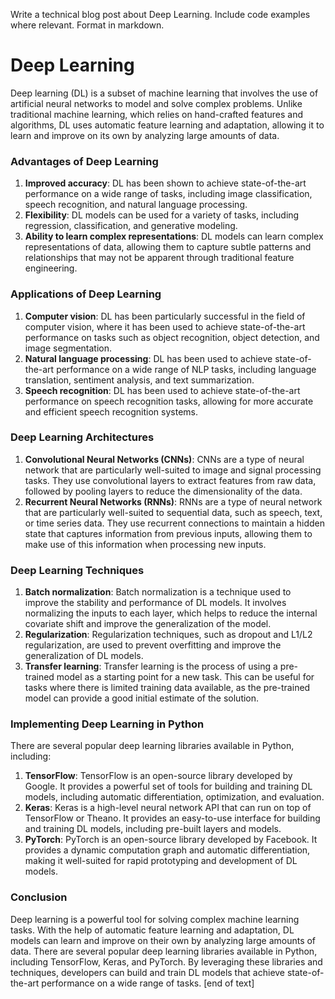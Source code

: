  Write a technical blog post about Deep Learning. Include code examples where relevant. Format in markdown.
# Deep Learning

Deep learning (DL) is a subset of machine learning that involves the use of artificial neural networks to model and solve complex problems. Unlike traditional machine learning, which relies on hand-crafted features and algorithms, DL uses automatic feature learning and adaptation, allowing it to learn and improve on its own by analyzing large amounts of data.
### Advantages of Deep Learning

1. **Improved accuracy**: DL has been shown to achieve state-of-the-art performance on a wide range of tasks, including image classification, speech recognition, and natural language processing.
2. **Flexibility**: DL models can be used for a variety of tasks, including regression, classification, and generative modeling.
3. **Ability to learn complex representations**: DL models can learn complex representations of data, allowing them to capture subtle patterns and relationships that may not be apparent through traditional feature engineering.
### Applications of Deep Learning

1. **Computer vision**: DL has been particularly successful in the field of computer vision, where it has been used to achieve state-of-the-art performance on tasks such as object recognition, object detection, and image segmentation.
2. **Natural language processing**: DL has been used to achieve state-of-the-art performance on a wide range of NLP tasks, including language translation, sentiment analysis, and text summarization.
3. **Speech recognition**: DL has been used to achieve state-of-the-art performance on speech recognition tasks, allowing for more accurate and efficient speech recognition systems.
### Deep Learning Architectures

1. **Convolutional Neural Networks (CNNs)**: CNNs are a type of neural network that are particularly well-suited to image and signal processing tasks. They use convolutional layers to extract features from raw data, followed by pooling layers to reduce the dimensionality of the data.
2. **Recurrent Neural Networks (RNNs)**: RNNs are a type of neural network that are particularly well-suited to sequential data, such as speech, text, or time series data. They use recurrent connections to maintain a hidden state that captures information from previous inputs, allowing them to make use of this information when processing new inputs.
### Deep Learning Techniques

1. **Batch normalization**: Batch normalization is a technique used to improve the stability and performance of DL models. It involves normalizing the inputs to each layer, which helps to reduce the internal covariate shift and improve the generalization of the model.
2. **Regularization**: Regularization techniques, such as dropout and L1/L2 regularization, are used to prevent overfitting and improve the generalization of DL models.
3. **Transfer learning**: Transfer learning is the process of using a pre-trained model as a starting point for a new task. This can be useful for tasks where there is limited training data available, as the pre-trained model can provide a good initial estimate of the solution.
### Implementing Deep Learning in Python

There are several popular deep learning libraries available in Python, including:

1. **TensorFlow**: TensorFlow is an open-source library developed by Google. It provides a powerful set of tools for building and training DL models, including automatic differentiation, optimization, and evaluation.
2. **Keras**: Keras is a high-level neural network API that can run on top of TensorFlow or Theano. It provides an easy-to-use interface for building and training DL models, including pre-built layers and models.
3. **PyTorch**: PyTorch is an open-source library developed by Facebook. It provides a dynamic computation graph and automatic differentiation, making it well-suited for rapid prototyping and development of DL models.
### Conclusion

Deep learning is a powerful tool for solving complex machine learning tasks. With the help of automatic feature learning and adaptation, DL models can learn and improve on their own by analyzing large amounts of data. There are several popular deep learning libraries available in Python, including TensorFlow, Keras, and PyTorch. By leveraging these libraries and techniques, developers can build and train DL models that achieve state-of-the-art performance on a wide range of tasks. [end of text]


